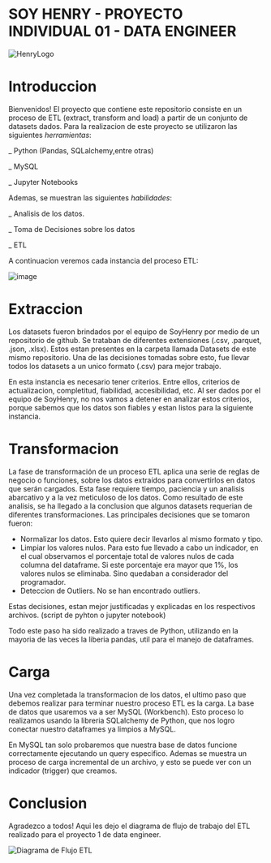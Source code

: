 #                                         SOY HENRY - PROYECTO INDIVIDUAL 01 - DATA ENGINEER 

![HenryLogo](https://d31uz8lwfmyn8g.cloudfront.net/Assets/logo-henry-white-lg.png)

# Introduccion
Bienvenidos! 
El proyecto que contiene este repositorio consiste en un proceso de ETL (extract, transform and load) a partir de un conjunto de datasets dados. 
Para la realizacion de este proyecto se utilizaron las siguientes _herramientas_:

_ Python (Pandas, SQLalchemy,entre otras)

_ MySQL

_ Jupyter Notebooks

Ademas, se muestran las siguientes _habilidades_:

_ Analisis de los datos. 

_ Toma de Decisiones sobre los datos

_ ETL 

A continuacion veremos cada instancia del proceso ETL:

![image](https://user-images.githubusercontent.com/93155829/198329380-2c1cd3b2-a560-48a2-b7b0-0108a5421261.png)

# Extraccion

Los datasets fueron brindados por el equipo de SoyHenry por medio de un repositorio de github. Se trataban de diferentes extensiones (.csv, .parquet, .json, .xlsx). Estos estan presentes en la carpeta llamada Datasets de este mismo repositorio. Una de las decisiones tomadas sobre esto, fue llevar todos los datasets a un unico formato (.csv) para mejor trabajo. 

En esta instancia es necesario tener criterios. Entre ellos, criterios de actualizacion, completitud, fiabilidad, accesibilidad, etc. Al ser dados por el equipo de SoyHenry, no nos vamos a detener en analizar estos criterios, porque sabemos que los datos son fiables y estan listos para la siguiente instancia.

# Transformacion

La fase de transformación de un proceso ETL aplica una serie de reglas de negocio o funciones, sobre los datos extraídos para convertirlos en datos que serán cargados. Esta fase requiere tiempo, paciencia y un analisis abarcativo y a la vez meticuloso de los datos. Como resultado de este analisis, se ha llegado a la conclusion que algunos datasets requerian de diferentes transformaciones. Las principales decisiones que se tomaron fueron:

- Normalizar los datos. Esto quiere decir llevarlos al mismo formato y tipo.
- Limpiar los valores nulos. Para esto fue llevado a cabo un indicador, en el cual observamos el porcentaje total de valores nulos de cada columna del dataframe. Si este porcentaje era mayor que 1%, los valores nulos se eliminaba. Sino quedaban a considerador del programador. 
- Deteccion de Outliers. No se han encontrado outliers.

Estas decisiones, estan mejor justificadas y explicadas en los respectivos archivos. (script de pyhton o jupyter notebook)

Todo este paso ha sido realizado a traves de Python, utilizando en la mayoria de las veces la liberia pandas, util para el manejo de dataframes. 


# Carga

Una vez completada la transformacion de los datos, el ultimo paso que debemos realizar para terminar nuestro proceso ETL es la carga. La base de datos que usaremos va a ser MySQL (Workbench). Esto proceso lo realizamos usando la libreria SQLalchemy de Python, que nos logro conectar nuestro dataframes ya limpios a MySQL. 

En MySQL tan solo probaremos que nuestra base de datos funcione correctamente ejecutando un query especifico. Ademas se muestra un proceso de carga incremental de un archivo, y esto se puede ver con un indicador (trigger) que creamos.  


# Conclusion

Agradezco a todos! Aqui les dejo el diagrama de flujo de trabajo del ETL realizado para el proyecto 1 de data engineer.



![Diagrama de Flujo ETL](https://user-images.githubusercontent.com/93155829/198385183-a83f7970-1702-4269-ba6c-17272b4020a2.png)

